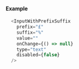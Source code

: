 #### Example

```js
  <InputWithPrefixSuffix
    prefix="£"
    suffix="%"
    value=""
    onChange={() => null}
    type="text"
    disabled={false}
  />
```
